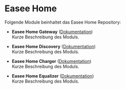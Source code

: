 # Easee Home

Folgende Module beinhaltet das Easee Home Repository:

- __Easee Home Gateway__ ([Dokumentation](Easee%20Home%20Gateway))  
	Kurze Beschreibung des Moduls.

- __Easee Home Discovery__ ([Dokumentation](Easee%20Home%20Discovery))  
	Kurze Beschreibung des Moduls.

- __Easee Home Charger__ ([Dokumentation](Easee%20Home%20Charger))  
	Kurze Beschreibung des Moduls.

- __Easee Home Equalizer__ ([Dokumentation](Easee%20Home%20Equalizer))  
	Kurze Beschreibung des Moduls.